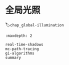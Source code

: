 # 全局光照
:label:`chap_global-illumination`

````toc
:maxdepth: 2

real-time-shadows
mc-path-tracing
gi-algorithms
summary
````
